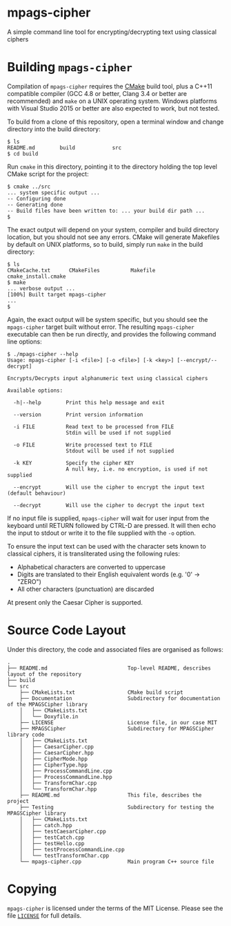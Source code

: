 # mpags-cipher
A simple command line tool for encrypting/decrypting text using classical ciphers

# Building `mpags-cipher`
Compilation of `mpags-cipher` requires the [CMake](http://www.cmake.org)
build tool, plus a  C++11 compatible compiler (GCC 4.8 or better, Clang
3.4 or better are recommended) and `make` on a UNIX operating system.
Windows platforms with Visual Studio 2015 or better are also expected to
work, but not tested.

To build from a clone of this repository, open a terminal window
and change directory into the build directory:

```
$ ls
README.md        build            src
$ cd build
```

Run `cmake` in this directory, pointing it to the directory holding the top
level CMake script for the project:

```
$ cmake ../src
... system specific output ...
-- Configuring done
-- Generating done
-- Build files have been written to: ... your build dir path ...
$
```

The exact output will depend on your system, compiler and build directory
location, but you should not see any errors. CMake will generate
Makefiles by default on UNIX platforms, so to build, simply run `make`
in the build directory:

```
$ ls
CMakeCache.txt      CMakeFiles          Makefile            cmake_install.cmake
$ make
... verbose output ...
[100%] Built target mpags-cipher
...
$
```

Again, the exact output will be system specific, but you should see the
`mpags-cipher` target built without error. The resulting `mpags-cipher`
executable can then be run directly, and provides the following command
line options:

```
$ ./mpags-cipher --help
Usage: mpags-cipher [-i <file>] [-o <file>] [-k <key>] [--encrypt/--decrypt]

Encrypts/Decrypts input alphanumeric text using classical ciphers

Available options:

  -h|--help        Print this help message and exit

  --version        Print version information

  -i FILE          Read text to be processed from FILE
                   Stdin will be used if not supplied

  -o FILE          Write processed text to FILE
                   Stdout will be used if not supplied

  -k KEY           Specify the cipher KEY
                   A null key, i.e. no encryption, is used if not supplied

  --encrypt        Will use the cipher to encrypt the input text (default behaviour)

  --decrypt        Will use the cipher to decrypt the input text
```

If no input file is supplied, `mpags-cipher` will wait for user input
from the keyboard until RETURN followed by CTRL-D are pressed.
It will then echo the input to stdout or write it to the file supplied with
the `-o` option.

To ensure the input text can be used with the character sets known to
classical ciphers, it is transliterated using the following rules:

- Alphabetical characters are converted to uppercase
- Digits are translated to their English equivalent words (e.g. '0' -> "ZERO")
- All other characters (punctuation) are discarded

At present only the Caesar Cipher is supported.

# Source Code Layout
Under this directory, the code and associated files are organised as
follows:

```
.
├── README.md                          Top-level README, describes layout of the repository
├── build
└── src
    ├── CMakeLists.txt                 CMake build script
    ├── Documentation                  Subdirectory for documentation of the MPAGSCipher library
    │   ├── CMakeLists.txt
    │   └── Doxyfile.in
    ├── LICENSE                        License file, in our case MIT
    ├── MPAGSCipher                    Subdirectory for MPAGSCipher library code
    │   ├── CMakeLists.txt
    │   ├── CaesarCipher.cpp
    │   ├── CaesarCipher.hpp
    │   ├── CipherMode.hpp
    │   ├── CipherType.hpp
    │   ├── ProcessCommandLine.cpp
    │   ├── ProcessCommandLine.hpp
    │   ├── TransformChar.cpp
    │   └── TransformChar.hpp
    ├── README.md                      This file, describes the project
    ├── Testing                        Subdirectory for testing the MPAGSCipher library
    │   ├── CMakeLists.txt
    │   ├── catch.hpp
    │   ├── testCaesarCipher.cpp
    │   ├── testCatch.cpp
    │   ├── testHello.cpp
    │   ├── testProcessCommandLine.cpp
    │   └── testTransformChar.cpp
    └── mpags-cipher.cpp               Main program C++ source file
```

# Copying
`mpags-cipher` is licensed under the terms of the MIT License. Please see
the file [`LICENSE`](LICENSE) for full details.

